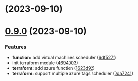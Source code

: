 # [](https://github.com/diodonfrost/terraform-azure-function-scheduler-stop-start/compare/v0.9.0...v) (2023-09-10)



# [0.9.0](https://github.com/diodonfrost/terraform-azure-function-scheduler-stop-start/compare/4694003b0cd094d731dafa7f50cf2ff10a9e1e4b...v0.9.0) (2023-09-10)


### Features

* **function:** add virtual machines scheduler ([6df527f](https://github.com/diodonfrost/terraform-azure-function-scheduler-stop-start/commit/6df527f3ef2c27264fb388d4207d4379c342d468))
* init terraform module ([4694003](https://github.com/diodonfrost/terraform-azure-function-scheduler-stop-start/commit/4694003b0cd094d731dafa7f50cf2ff10a9e1e4b))
* **terraform:** add azure function ([1623d92](https://github.com/diodonfrost/terraform-azure-function-scheduler-stop-start/commit/1623d92abb8a4a943d1c9b814d08bb3e664eb5dd))
* **terraform:** support multiple azure tags scheduler ([0da7241](https://github.com/diodonfrost/terraform-azure-function-scheduler-stop-start/commit/0da7241aa8702a6dd541356269ed1cf45a4d942d))
